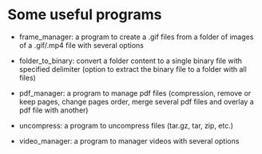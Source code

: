 # Some useful programs

- frame_manager: a program to create a .gif files from a folder of images of a .gif/.mp4 file with several options

- folder_to_binary: convert a folder content to a single binary file with specified delimiter (option to extract the binary file to a folder with all files)
 
- pdf_manager: a program to manage pdf files (compression, remove or keep pages, change pages order, merge several pdf files and overlay a pdf file with another)

- uncompress: a program to uncompress files (tar.gz, tar, zip, etc.)

- video_manager: a program to manager videos with several options
